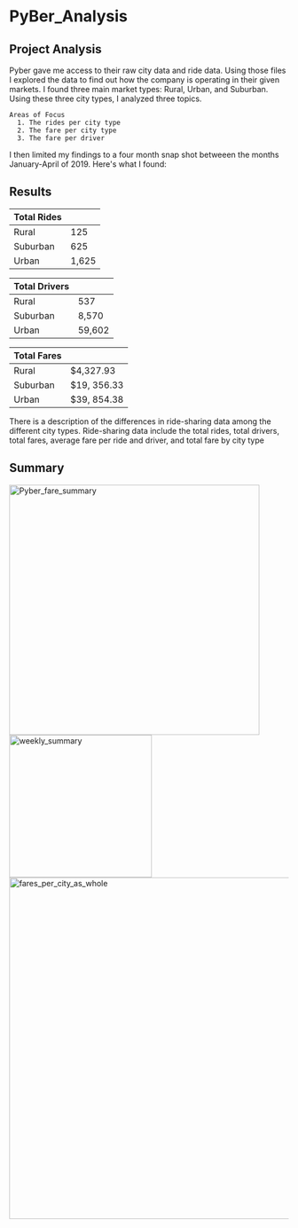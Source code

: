 # PyBer_Analysis

## Project Analysis
  Pyber gave me access to their raw city data and ride data. Using those files I explored the data to find out how the company is operating in their given markets. I found three main market types: Rural, Urban, and Suburban. Using these three city types, I analyzed three topics.  
  
    Areas of Focus
      1. The rides per city type 
      2. The fare per city type 
      3. The fare per driver
  
  I then limited my findings to a four month snap shot betweeen the months January-April of 2019. Here's what I found:

## Results

| Total Rides   |               |
| ------------- | ------------- |
| Rural         | 125           |
| Suburban      | 625           |
| Urban         | 1,625         |  


| Total Drivers |           |
|---------------|-----------|
| Rural         | 537       |
| Suburban      | 8,570     |
| Urban         | 59,602    |


| Total Fares |             |
| ----------- | ----------- |
| Rural       | $4,327.93   |
| Suburban    | $19, 356.33 |
| Urban       | $39, 854.38 |




  There is a description of the differences in ride-sharing data among the different city types. Ride-sharing data include the total rides, total drivers, total fares, average fare per ride and driver, and total fare by city type
  

## Summary
<img width="451" alt="Pyber_fare_summary" src="https://user-images.githubusercontent.com/99840803/160264936-cde97d5b-d0bc-449a-9d2a-eb9329b8cff1.png">
<img width="257" alt="weekly_summary" src="https://user-images.githubusercontent.com/99840803/160264937-aa8a2406-2790-4a5e-aef8-0af95afdcbb3.png">
<img width="616" alt="fares_per_city_as_whole" src="https://user-images.githubusercontent.com/99840803/160264938-11499c76-f074-4d31-b278-738f1041b890.png">
